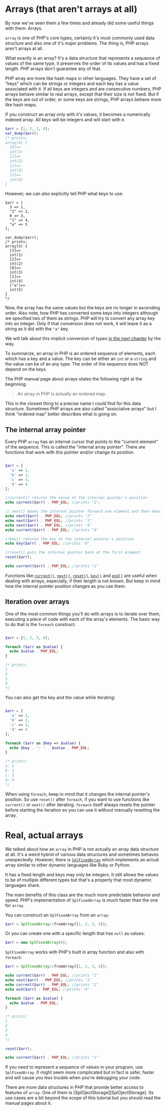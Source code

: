 # Arrays (that aren't arrays at all)

By now we've seen them a few times and already did some useful things with them: Arrays.

`array` is one of PHP's core types, certainly it's most commonly used data structure and also one of it's major problems. The thing is, PHP arrays aren't arrays at all.

What exactly is an array? It's a data structure that represents a sequence of values of the same type, it preserves the order of its values and has a fixed length. PHP arrays don't guarantee any of that.

PHP array are more like hash maps in other languages. They have a set of "keys" which can be strings or integers and each key has a value associated with it. If all keys are integers and are consecutive numbers, PHP arrays behave similar to real arrays, except that their size is not fixed. But if the keys are out of order, or some keys are strings, PHP arrays behave more like hash maps.

If you construct an array only with it's values, it becomes a numerically indexed array. All keys will be integers and will start with `0`.

```php
$arr = [1, 2, 3, 4];
var_dump($arr);
/* prints:
array(4) {
  [0]=>
  int(1)
  [1]=>
  int(2)
  [2]=>
  int(3)
  [3]=>
  int(4)
}
```

However, we can also explicitly tell PHP what keys to use:

```
$arr = [
  3 => 1,
  "2" => 2,
  0 => 3,
  "1" => 4,
  "a" => 5
];

var_dump($arr);
/* prints:
array(5) {
  [3]=>
  int(1)
  [2]=>
  int(2)
  [0]=>
  int(3)
  [1]=>
  int(4)
  ["a"]=>
  int(5)
}
*/
```

Now, the array has the same values but the keys are no longer in ascending order. Also note, how PHP has converted some keys into integers although we specified two of them as strings. PHP will try to convert any array key into an integer. Only if that conversion does not work, it will leave it as a string as it did with the `"a"` key.

We will talk about this implicit conversion of types [in the next chapter](08_DRAFT_type_juggling.md) by the way.

To summarize, an array in PHP is an ordered sequence of elements, each which has a key and a value. The key can be either an `int` or a `string` and the value can be of an any type. The order of the sequence does NOT depend on the keys.

The PHP manual page about arrays states the following right at the beginning:

> An array in PHP is actually an ordered map.

This is the closest thing to a precise name I could find for this data structure. Sometimes PHP arrays are also called "associative arrays" but I think "ordered map" better describes what is going on.

## The internal array pointer

Every PHP `array` has an internal cursor that points to the "current element" of the sequence. This is called the "internal array pointer". There are functions that work with this pointer and/or change its position.

```php

$arr = [
  'a' => 1,
  'b' => 2,
  'c' => 3,
  'd' => 4
];

//current() returns the value at the internal pointer's position
echo current($arr) . PHP_EOL; //prints "1";

// next() moves the internal pointer forward one element and then does the same as current()
echo next($arr) . PHP_EOL; //prints "2"
echo next($arr) . PHP_EOL; //prints "3"
echo next($arr) . PHP_EOL; //prints "4"
echo current($arr) . PHP_EOL; //prints "4"

//key() returns the key at the internal pointer's position
echo key($arr) . PHP_EOL; //prints "d"

//reset() puts the internal pointer back at the first element
reset($arr);

echo current($arr) . PHP_EOL; //prints "1"

```

Functions like [`current()`][current], [`next()`][next], [`reset()`][reset], [`key()`][key] and [`end()`][end] are useful when dealing with arrays, especially, if their length is not known. But keep in mind how the internal pointer position changes as you use them.

## Iteration over arrays

One of the most common things you'll do with arrays is to iterate over them, executing a piece of code with each of the array's elements. The basic way to do that is the `foreach` construct:

```php

$arr = [1, 2, 3, 4];

foreach ($arr as $value) {
  echo $value . PHP_EOL;
}

/* prints:
1
2
3
4
*/

```

You can also get the key and the value while iterating:

```php

$arr = [
  'a' => 1,
  'b' => 2,
  'c' => 3,
  'd' => 4
];

foreach ($arr as $key => $value) {
  echo $key . ': ' . $value . PHP_EOL;
}

/* prints:
a: 1
b: 2
c: 3
d: 4
*/
```

When using `foreach`, keep in mind that it changes the internal pointer's position. So use `reset()` after `foreach`, if you want to use functions like `current()` or `next()` after iterating. `foreach` itself always resets the pointer before starting the iteration so you can use it without manually resetting the array.

# Real, actual arrays

We talked about how an `array` in PHP is not actually an array data structure at all. It's a weird hybrid of various data structures and sometimes behaves unexpectedly. However, there is [`SplFixedArray`][SplFixedArray] which implements an actual array similar to other dynamic languages like Ruby or Python.

It has a fixed length and keys may only be integers. It still allows the values to be of multiple different types but that's a property that most dynamic languages share.

The main benefits of this class are the much more predictable behavior and speed. PHP's implementation of `SplFixedArray` is much faster than the one for `array`.

You can construct an `SplFixedArray` from an `array`:

```php
$arr = SplFixedArray::fromArray([1, 2, 3, 4]);
```

Or you can create one with a specific length that has `null` as values:

```php
$arr = new SplFixedArray(4);
```

`SplFixedArray` works with PHP's built in array function and also with `foreach`:

```php
$arr = SplFixedArray::fromArray([1, 2, 3, 4]);

echo current($arr) . PHP_EOL; //prints "1"
echo next($arr) . PHP_EOL; //prints "2"
echo current($arr) . PHP_EOL; //prints "2"
echo end($arr) . PHP_EOL; //prints "4"

foreach ($arr as $value) {
  echo $value . PHP_EOL;
}

/* prints:
1
2
3
4
*/

reset($arr);

echo current($arr) . PHP_EOL; //prints "1"
```

If you need to represent a sequence of values in your program, use `SplFixedArray`. It might seem more complicated but in fact is safer, faster and will cause you less trouble when you're debugging your code.

There are more data structures in PHP that provide better access to features of `array`. One of them is [SplOjectStorage][SplOjectStorage]. Its use cases are a bit beyond the scope of this tutorial but you should read the manual pages about it.


[current]: http://php.net/manual/en/function.current.php
[next]: http://php.net/manual/en/function.next.php
[reset]: http://php.net/manual/en/function.reset.php
[end]: http://php.net/manual/en/function.end.php
[key]: http://php.net/manual/en/function.key.php
[SplFixedArray]: http://php.net/manual/en/class.splfixedarray.php
[SplObjectStorage]: http://php.net/manual/en/class.splobjectstorage.php
